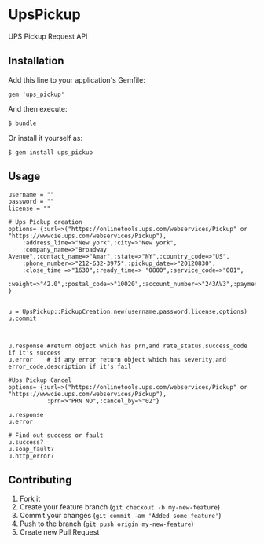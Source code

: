 # UpsPickup

UPS Pickup Request API

## Installation

Add this line to your application's Gemfile:

    gem 'ups_pickup'

And then execute:

    $ bundle

Or install it yourself as:

    $ gem install ups_pickup

## Usage

    username = ""
    password = ""
    license = ""

    # Ups Pickup creation
    options= {:url=>("https://onlinetools.ups.com/webservices/Pickup" or "https://wwwcie.ups.com/webservices/Pickup"),
        :address_line=>"New york",:city=>"New york",
        :company_name=>"Broadway Avenue",:contact_name=>"Amar",:state=>"NY",:country_code=>"US",
        :phone_number=>"212-632-3975",:pickup_date=>"20120830",
        :close_time =>"1630",:ready_time=> "0800",:service_code=>"001",
        :weight=>"42.0",:postal_code=>"10020",:account_number=>"243AV3",:payment_method=>"01" 
    }


    u = UpsPickup::PickupCreation.new(username,password,license,options)
    u.commit



    u.response #return object which has prn,and rate_status,success_code if it's success
    u.error    # if any error return object which has severity,and error_code,description if it's fail

    #Ups Pickup Cancel
    options= {:url=>("https://onlinetools.ups.com/webservices/Pickup" or "https://wwwcie.ups.com/webservices/Pickup"),
               :prn=>"PRN NO",:cancel_by=>"02"}     

    u.response 
    u.error    

    # Find out success or fault
    u.success?
    u.soap_fault?
    u.http_error?


## Contributing

1. Fork it
2. Create your feature branch (`git checkout -b my-new-feature`)
3. Commit your changes (`git commit -am 'Added some feature'`)
4. Push to the branch (`git push origin my-new-feature`)
5. Create new Pull Request
